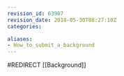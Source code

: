 ```yaml
---
revision_id: 63987
revision_date: 2018-05-30T08:27:10Z
categories:

aliases:
- How_to_submit_a_background
---
```


#REDIRECT [[Background]]